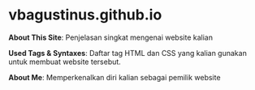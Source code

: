 # vbagustinus.github.io

**About This Site**: Penjelasan singkat mengenai website kalian

**Used Tags & Syntaxes**: Daftar tag HTML dan CSS yang kalian gunakan untuk membuat website tersebut.

**About Me**: Memperkenalkan diri kalian sebagai pemilik website